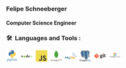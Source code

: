 ### Felipe Schneeberger 
#### Computer Science Engineer

### 🛠 &nbsp;Languages and Tools :

<p>
<img src="https://github.com/devicons/devicon/blob/master/icons/python/python-original-wordmark.svg" title="Python" alt="Python" width="32" height="32"/>&nbsp;
<img src="https://github.com/devicons/devicon/blob/master/icons/nodejs/nodejs-original-wordmark.svg" title="NodeJS" alt="NodeJS" width="32" height="32"/>&nbsp;
<img src="https://github.com/devicons/devicon/blob/master/icons/javascript/javascript-original.svg" title="JavaScript" alt="JavaScript" width="32" height="32"/>&nbsp;
<img src="https://github.com/devicons/devicon/blob/master/icons/mongodb/mongodb-original-wordmark.svg" title="MongoDB" alt="MongoDB" width="32" height="32"/>&nbsp;
<img src="https://github.com/devicons/devicon/blob/master/icons/mysql/mysql-original-wordmark.svg" title="MySQL" alt="MySQL" width="32" height="32"/>&nbsp;
<img src="https://github.com/devicons/devicon/blob/master/icons/postgresql/postgresql-original-wordmark.svg" title="PostgreSQL" alt="PostgreSQL" width="32" height="32"/>&nbsp;
<img src="https://github.com/devicons/devicon/blob/master/icons/git/git-original-wordmark.svg" title="Git" alt="Git" width="32" height="32"/>&nbsp;
<img src="https://github.com/devicons/devicon/blob/master/icons/googlecloud/googlecloud-original-wordmark.svg" title="Google Cloud" alt="Google Cloud" width="32" height="32"/>&nbsp;
</p>
